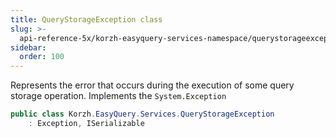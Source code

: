 ```yaml
---
title: QueryStorageException class
slug: >-
  api-reference-5x/korzh-easyquery-services-namespace/querystorageexception-class
sidebar:
  order: 100
---
```


Represents the error that occurs during the execution of some query storage operation.  Implements the `System.Exception`
```csharp
public class Korzh.EasyQuery.Services.QueryStorageException
    : Exception, ISerializable

```
